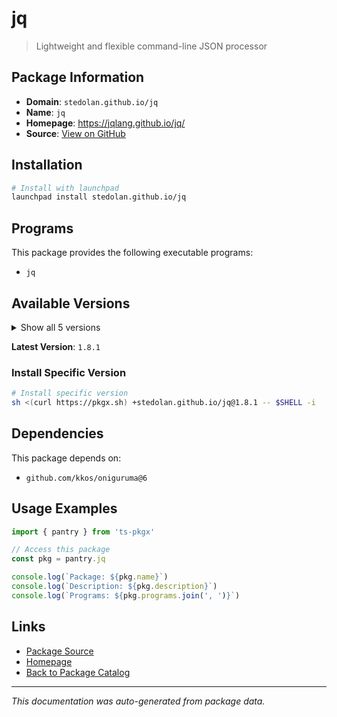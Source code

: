 # jq

> Lightweight and flexible command-line JSON processor

## Package Information

- **Domain**: `stedolan.github.io/jq`
- **Name**: `jq`
- **Homepage**: https://jqlang.github.io/jq/
- **Source**: [View on GitHub](https://github.com/pkgxdev/pantry/tree/main/projects/stedolan.github.io/jq/package.yml)

## Installation

```bash
# Install with launchpad
launchpad install stedolan.github.io/jq
```

## Programs

This package provides the following executable programs:

- `jq`

## Available Versions

<details>
<summary>Show all 5 versions</summary>

- `1.8.1`, `1.8.0`, `1.7.1`, `1.7.0`, `1.6.0`

</details>

**Latest Version**: `1.8.1`

### Install Specific Version

```bash
# Install specific version
sh <(curl https://pkgx.sh) +stedolan.github.io/jq@1.8.1 -- $SHELL -i
```

## Dependencies

This package depends on:

- `github.com/kkos/oniguruma@6`

## Usage Examples

```typescript
import { pantry } from 'ts-pkgx'

// Access this package
const pkg = pantry.jq

console.log(`Package: ${pkg.name}`)
console.log(`Description: ${pkg.description}`)
console.log(`Programs: ${pkg.programs.join(', ')}`)
```

## Links

- [Package Source](https://github.com/pkgxdev/pantry/tree/main/projects/stedolan.github.io/jq/package.yml)
- [Homepage](https://jqlang.github.io/jq/)
- [Back to Package Catalog](../../../package-catalog.md)

---

*This documentation was auto-generated from package data.*
